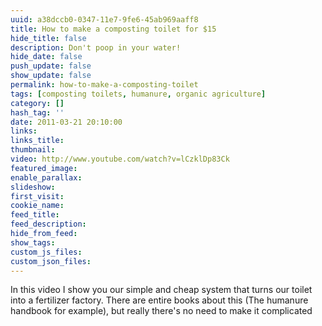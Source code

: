 ```yaml
---
uuid: a38dccb0-0347-11e7-9fe6-45ab969aaff8
title: How to make a composting toilet for $15
hide_title: false
description: Don't poop in your water!
hide_date: false
push_update: false
show_update: false
permalink: how-to-make-a-composting-toilet
tags: [composting toilets, humanure, organic agriculture]
category: []
hash_tag: ''
date: 2011-03-21 20:10:00
links:
links_title:
thumbnail:
video: http://www.youtube.com/watch?v=lCzklDp83Ck
featured_image:
enable_parallax:
slideshow:
first_visit:
cookie_name:
feed_title:
feed_description:
hide_from_feed:
show_tags:
custom_js_files:
custom_json_files:
---
```

In this video I show you our simple and cheap system that turns our toilet into a fertilizer factory. There are entire books about this (The humanure handbook for example), but really there's no need to make it complicated